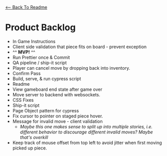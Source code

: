 [<-- Back To Readme](./README.md)
# Product Backlog
* In Game Instructions
* Client side validation that piece fits on board - prevent exception
* ^^ **MVP!** ^^
* Run Prettier once & Commit
* QA pipeline / ship-it script
* Player can cancel move by dropping back into inventory.
* Confirm Pass
* Build, serve, & run cypress script
* Readme
* View gameboard end state after game over
* Move server to backend with websockets.
* CSS Fixes
* Ship-it script
* Page Object pattern for cypress
* Fix cursor to pointer on staged piece hover.
* Message for invalid move - client validation
    * _Maybe this one makes sense to split up into multiple stories, i.e. different behavior to discourage different invalid moves? Maybe that's overkill_
* Keep track of mouse offset from top left to avoid jitter when first moving picked up piece.